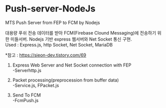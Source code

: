 # Push-server-NodeJs
MTS Push Server from FEP to FCM by Nodejs

대용량 푸쉬 전송 데이터를 받아 FCM(Firebase Clound Messaging)에 전송하기 위한 미들서버.
Nodejs 기반 express 웹서버와 Net Socket 통신 구현.  
Used : Express.js, http Socket, Net Socket, MariaDB    
  
*참고 : https://sieon-dev.tistory.com/69

1. Express Web Server and Net Socket connection with FEP  
-Serverhttp.js  

2. Packet processing(preprocession from buffer data)  
-Service.js, FPacket.js  

3. Send To FCM  
-FcmPush.js

